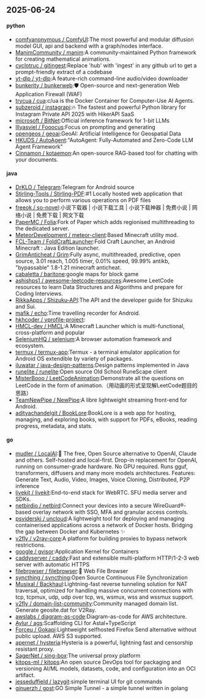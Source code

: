 ## 2025-06-24

#### python
* [comfyanonymous / ComfyUI](https://github.com/comfyanonymous/ComfyUI):The most powerful and modular diffusion model GUI, api and backend with a graph/nodes interface.
* [ManimCommunity / manim](https://github.com/ManimCommunity/manim):A community-maintained Python framework for creating mathematical animations.
* [cyclotruc / gitingest](https://github.com/cyclotruc/gitingest):Replace 'hub' with 'ingest' in any github url to get a prompt-friendly extract of a codebase
* [yt-dlp / yt-dlp](https://github.com/yt-dlp/yt-dlp):A feature-rich command-line audio/video downloader
* [bunkerity / bunkerweb](https://github.com/bunkerity/bunkerweb):🛡️ Open-source and next-generation Web Application Firewall (WAF)
* [trycua / cua](https://github.com/trycua/cua):c/ua is the Docker Container for Computer-Use AI Agents.
* [subzeroid / instagrapi](https://github.com/subzeroid/instagrapi):🔥 The fastest and powerful Python library for Instagram Private API 2025 with HikerAPI SaaS
* [microsoft / BitNet](https://github.com/microsoft/BitNet):Official inference framework for 1-bit LLMs
* [lllyasviel / Fooocus](https://github.com/lllyasviel/Fooocus):Focus on prompting and generating
* [opengeos / geoai](https://github.com/opengeos/geoai):GeoAI: Artificial Intelligence for Geospatial Data
* [HKUDS / AutoAgent](https://github.com/HKUDS/AutoAgent):"AutoAgent: Fully-Automated and Zero-Code LLM Agent Framework"
* [Cinnamon / kotaemon](https://github.com/Cinnamon/kotaemon):An open-source RAG-based tool for chatting with your documents.

#### java
* [DrKLO / Telegram](https://github.com/DrKLO/Telegram):Telegram for Android source
* [Stirling-Tools / Stirling-PDF](https://github.com/Stirling-Tools/Stirling-PDF):#1 Locally hosted web application that allows you to perform various operations on PDF files
* [freeok / so-novel](https://github.com/freeok/so-novel):小说下载器 | 小说下载工具 | 小说下载神器 | 免费小说 | 网络小说 | 免费下载 | 网文下载
* [PaperMC / Folia](https://github.com/PaperMC/Folia):Fork of Paper which adds regionised multithreading to the dedicated server.
* [MeteorDevelopment / meteor-client](https://github.com/MeteorDevelopment/meteor-client):Based Minecraft utility mod.
* [FCL-Team / FoldCraftLauncher](https://github.com/FCL-Team/FoldCraftLauncher):Fold Craft Launcher, an Android Minecraft : Java Edition launcher.
* [GrimAnticheat / Grim](https://github.com/GrimAnticheat/Grim):Fully async, multithreaded, predictive, open source, 3.01 reach, 1.005 timer, 0.01% speed, 99.99% antikb, "bypassable" 1.8-1.21 minecraft anticheat.
* [cabaletta / baritone](https://github.com/cabaletta/baritone):google maps for block game
* [ashishps1 / awesome-leetcode-resources](https://github.com/ashishps1/awesome-leetcode-resources):Awesome LeetCode resources to learn Data Structures and Algorithms and prepare for Coding Interviews.
* [RikkaApps / Shizuku-API](https://github.com/RikkaApps/Shizuku-API):The API and the developer guide for Shizuku and Sui.
* [mafik / echo](https://github.com/mafik/echo):Time travelling recorder for Android.
* [hkhcoder / vprofile-project](https://github.com/hkhcoder/vprofile-project):
* [HMCL-dev / HMCL](https://github.com/HMCL-dev/HMCL):A Minecraft Launcher which is multi-functional, cross-platform and popular
* [SeleniumHQ / selenium](https://github.com/SeleniumHQ/selenium):A browser automation framework and ecosystem.
* [termux / termux-app](https://github.com/termux/termux-app):Termux - a terminal emulator application for Android OS extendible by variety of packages.
* [iluwatar / java-design-patterns](https://github.com/iluwatar/java-design-patterns):Design patterns implemented in Java
* [runelite / runelite](https://github.com/runelite/runelite):Open source Old School RuneScape client
* [MisterBooo / LeetCodeAnimation](https://github.com/MisterBooo/LeetCodeAnimation):Demonstrate all the questions on LeetCode in the form of animation.（用动画的形式呈现解LeetCode题目的思路）
* [TeamNewPipe / NewPipe](https://github.com/TeamNewPipe/NewPipe):A libre lightweight streaming front-end for Android.
* [adityachandelgit / BookLore](https://github.com/adityachandelgit/BookLore):BookLore is a web app for hosting, managing, and exploring books, with support for PDFs, eBooks, reading progress, metadata, and stats.

#### go
* [mudler / LocalAI](https://github.com/mudler/LocalAI):🤖 The free, Open Source alternative to OpenAI, Claude and others. Self-hosted and local-first. Drop-in replacement for OpenAI, running on consumer-grade hardware. No GPU required. Runs gguf, transformers, diffusers and many more models architectures. Features: Generate Text, Audio, Video, Images, Voice Cloning, Distributed, P2P inference
* [livekit / livekit](https://github.com/livekit/livekit):End-to-end stack for WebRTC. SFU media server and SDKs.
* [netbirdio / netbird](https://github.com/netbirdio/netbird):Connect your devices into a secure WireGuard®-based overlay network with SSO, MFA and granular access controls.
* [psviderski / uncloud](https://github.com/psviderski/uncloud):A lightweight tool for deploying and managing containerised applications across a network of Docker hosts. Bridging the gap between Docker and Kubernetes ✨
* [v2fly / v2ray-core](https://github.com/v2fly/v2ray-core):A platform for building proxies to bypass network restrictions.
* [google / gvisor](https://github.com/google/gvisor):Application Kernel for Containers
* [caddyserver / caddy](https://github.com/caddyserver/caddy):Fast and extensible multi-platform HTTP/1-2-3 web server with automatic HTTPS
* [filebrowser / filebrowser](https://github.com/filebrowser/filebrowser):📂 Web File Browser
* [syncthing / syncthing](https://github.com/syncthing/syncthing):Open Source Continuous File Synchronization
* [Musixal / Backhaul](https://github.com/Musixal/Backhaul):Lightning-fast reverse tunneling solution for NAT traversal, optimized for handling massive concurrent connections with tcp, tcpmux, udp, udp over tcp, ws, wsmux, wss and wssmux support.
* [v2fly / domain-list-community](https://github.com/v2fly/domain-list-community):Community managed domain list. Generate geosite.dat for V2Ray.
* [awslabs / diagram-as-code](https://github.com/awslabs/diagram-as-code):Diagram-as-code for AWS architecture.
* [Aylur / ags](https://github.com/Aylur/ags):Scaffolding CLI for Astal+TypeScript
* [Forceu / Gokapi](https://github.com/Forceu/Gokapi):Lightweight selfhosted Firefox Send alternative without public upload. AWS S3 supported.
* [apernet / hysteria](https://github.com/apernet/hysteria):Hysteria is a powerful, lightning fast and censorship resistant proxy.
* [SagerNet / sing-box](https://github.com/SagerNet/sing-box):The universal proxy platform
* [kitops-ml / kitops](https://github.com/kitops-ml/kitops):An open source DevOps tool for packaging and versioning AI/ML models, datasets, code, and configuration into an OCI artifact.
* [jesseduffield / lazygit](https://github.com/jesseduffield/lazygit):simple terminal UI for git commands
* [ginuerzh / gost](https://github.com/ginuerzh/gost):GO Simple Tunnel - a simple tunnel written in golang
